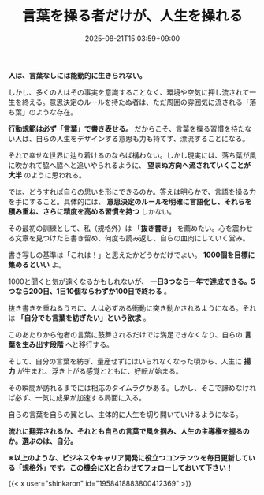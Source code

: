 ﻿---
title: "言葉を操る者だけが、人生を操れる"
date: 2025-08-21T15:03:59+09:00
draft: false
---

**人は、言葉なしには能動的に生きられない。** 

しかし、多くの人はその事実を意識することなく、環境や空気に押し流されて一生を終える。意思決定のルールを持たぬ者は、ただ周囲の雰囲気に流される「落ち葉」のような存在。

**行動規範は必ず「言葉」で書き表せる。** だからこそ、言葉を操る習慣を持たない人は、自らの人生をデザインする意思も力も持てず、漂流することになる。



それで幸せな世界に辿り着けるのならば構わない。しかし現実には、落ち葉が風に吹かれて脇へ脇へと追いやられるように、 **望まぬ方向へ流されていくことが大半** のように思われる。

では、どうすれば自らの思いを形にできるのか。答えは明らかで、言語を操る力を手にすること。具体的には、 **意思決定のルールを明確に言語化し、それらを積み重ね、さらに精度を高める習慣を持つ** しかない。



その最初の訓練として、私（規格外）は **「抜き書き」** を薦めたい。心を震わせる文章を見つけたら書き留め、何度も読み返し、自らの血肉にしていく営み。

書き写しの基準は「これは！」と思えたかどうかだけでよい。 **1000個を目標に集めるといい** よ。

1000と聞くと気が遠くなるかもしれないが、 **一日3つなら一年で達成できる。5つなら200日、1日10個ならわずか100日で終わる** 。



抜き書きを重ねるうちに、人は必ずある衝動に突き動かされるようになる。それは **「自分でも言葉を紡ぎたい」という欲求** 。

このあたりから他者の言葉に鼓舞されるだけでは満足できなくなり、自らの **言葉を生み出す段階** へと移行する。

そして、自分の言葉を紡ぎ、量産せずにはいられなくなった頃から、人生に **揚力** が生まれ、浮き上がる感覚とともに、好転が始まる。



その瞬間が訪れるまでには相応のタイムラグがある。しかし、そこで諦めなければ必ず、一気に成果が加速する局面に入る。

自らの言葉を自らの翼とし、主体的に人生を切り開いていけるようになる。

**流れに翻弄されるか、それとも自らの言葉で風を掴み、人生の主導権を握るのか。選ぶのは、自分。**



**※以上のような、ビジネスやキャリア開発に役立つコンテンツを毎日更新している「規格外」です。この機会にXと合わせてフォローしておいて下さい！**



{{< x user="shinkaron" id="1958418883800412369" >}}